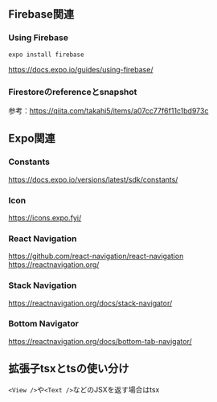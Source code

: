 ## Firebase関連

### Using Firebase
```
expo install firebase
```
https://docs.expo.io/guides/using-firebase/

### Firestoreのreferenceとsnapshot
参考：https://qiita.com/takahi5/items/a07cc77f6f11c1bd973c

## Expo関連
### Constants
https://docs.expo.io/versions/latest/sdk/constants/

### Icon
https://icons.expo.fyi/

### React Navigation
https://github.com/react-navigation/react-navigation
https://reactnavigation.org/

### Stack Navigation
https://reactnavigation.org/docs/stack-navigator/

### Bottom Navigator
https://reactnavigation.org/docs/bottom-tab-navigator/

## 拡張子tsxとtsの使い分け
```<View />```や```<Text />```などのJSXを返す場合はtsx